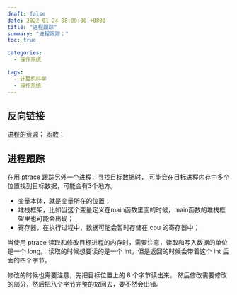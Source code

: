 ```yaml
---
draft: false
date: 2022-01-24 08:00:00 +0800
title: "进程跟踪"
summary: "进程跟踪；"
toc: true

categories:
  - 操作系统

tags:
  - 计算机科学
  - 操作系统
---
```


## 反向链接

[进程的资源](/计算机/operating-system/linux/进程的资源)；
[函数](/计算机/programming-language/assembly/函数)；

## 进程跟踪

在用 ptrace 跟踪另外一个进程，寻找目标数据时，
可能会在目标进程内存中多个位置找到目标数据，可能会有3个地方。

- 变量本体，就是变量所在的位置；
- 堆栈框架，比如当这个变量定义在main函数里面的时候，main函数的堆栈框架里也可能会出现；
- 寄存器，在执行过程中，数据可能会暂时存储在 cpu 的寄存器中；

当使用 ptrace 读取和修改目标进程的内存时，需要注意，读取和写入数据的单位是一个 long。
读取的时候想要读的是一个 int，但是返回的时候会带着这个 int 后面的四个字节。

修改的时候也需要注意，先把目标位置上的 8 个字节读出来。
然后修改需要修改的部分，然后把八个字节完整的放回去，要不然会出错。
